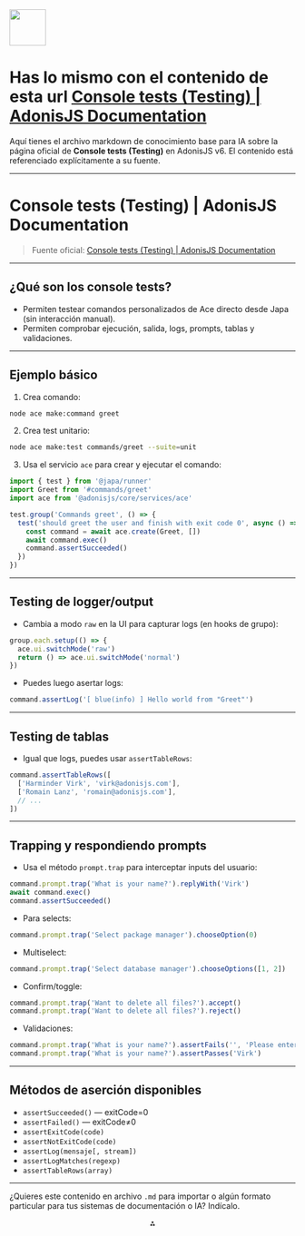<img src="https://r2cdn.perplexity.ai/pplx-full-logo-primary-dark%402x.png" style="height:64px;margin-right:32px"/>

# Has lo mismo con el contenido de esta url [Console tests (Testing) | AdonisJS Documentation](https://docs.adonisjs.com/guides/testing/console-tests)

Aquí tienes el archivo markdown de conocimiento base para IA sobre la página oficial de **Console tests (Testing)** en AdonisJS v6. El contenido está referenciado explícitamente a su fuente.

***

# Console tests (Testing) | AdonisJS Documentation

> Fuente oficial: [Console tests (Testing) | AdonisJS Documentation](https://docs.adonisjs.com/guides/testing/console-tests)

***

## ¿Qué son los console tests?

- Permiten testear comandos personalizados de Ace directo desde Japa (sin interacción manual).
- Permiten comprobar ejecución, salida, logs, prompts, tablas y validaciones.

***

## Ejemplo básico

1. Crea comando:

```bash
node ace make:command greet
```

2. Crea test unitario:

```bash
node ace make:test commands/greet --suite=unit
```

3. Usa el servicio `ace` para crear y ejecutar el comando:

```js
import { test } from '@japa/runner'
import Greet from '#commands/greet'
import ace from '@adonisjs/core/services/ace'

test.group('Commands greet', () => {
  test('should greet the user and finish with exit code 0', async () => {
    const command = await ace.create(Greet, [])
    await command.exec()
    command.assertSucceeded()
  })
})
```


***

## Testing de logger/output

- Cambia a modo `raw` en la UI para capturar logs (en hooks de grupo):

```js
group.each.setup(() => {
  ace.ui.switchMode('raw')
  return () => ace.ui.switchMode('normal')
})
```

- Puedes luego asertar logs:

```js
command.assertLog('[ blue(info) ] Hello world from "Greet"')
```


***

## Testing de tablas

- Igual que logs, puedes usar `assertTableRows`:

```js
command.assertTableRows([
  ['Harminder Virk', 'virk@adonisjs.com'],
  ['Romain Lanz', 'romain@adonisjs.com'],
  // ...
])
```


***

## Trapping y respondiendo prompts

- Usa el método `prompt.trap` para interceptar inputs del usuario:

```js
command.prompt.trap('What is your name?').replyWith('Virk')
await command.exec()
command.assertSucceeded()
```

- Para selects:

```js
command.prompt.trap('Select package manager').chooseOption(0)
```

- Multiselect:

```js
command.prompt.trap('Select database manager').chooseOptions([1, 2])
```

- Confirm/toggle:

```js
command.prompt.trap('Want to delete all files?').accept()
command.prompt.trap('Want to delete all files?').reject()
```

- Validaciones:

```js
command.prompt.trap('What is your name?').assertFails('', 'Please enter your name')
command.prompt.trap('What is your name?').assertPasses('Virk')
```


***

## Métodos de aserción disponibles

- `assertSucceeded()` — exitCode=0
- `assertFailed()` — exitCode≠0
- `assertExitCode(code)`
- `assertNotExitCode(code)`
- `assertLog(mensaje[, stream])`
- `assertLogMatches(regexp)`
- `assertTableRows(array)`

***

¿Quieres este contenido en archivo `.md` para importar o algún formato particular para tus sistemas de documentación o IA? Indícalo.

<div style="text-align: center">⁂</div>

[^1]: https://docs.adonisjs.com/guides/testing/console-tests

